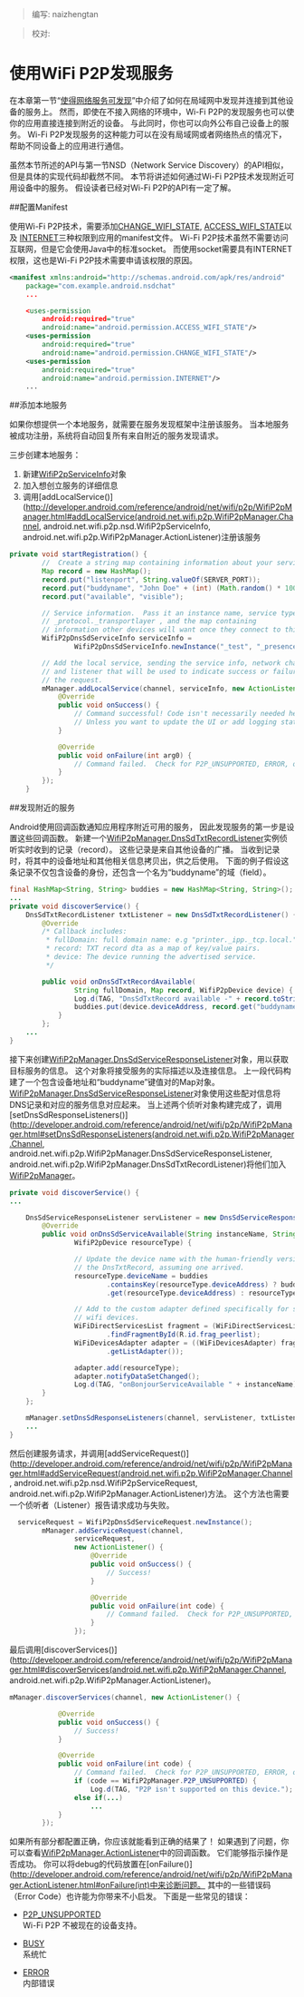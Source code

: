 > 编写: naizhengtan

> 校对:

# 使用WiFi P2P发现服务



在本章第一节“[使得网络服务可发现](nsd.html)”中介绍了如何在局域网中发现并连接到其他设备的服务上。
然而，即使在不接入网络的环境中，Wi-Fi P2P的发现服务也可以使你的应用直接连接到附近的设备。
与此同时，你也可以向外公布自己设备上的服务。
Wi-Fi P2P发现服务的这种能力可以在没有局域网或者网络热点的情况下，
帮助不同设备上的应用进行通信。



虽然本节所述的API与第一节NSD（Network Service Discovery）的API相似，
但是具体的实现代码却截然不同。
本节将讲述如何通过Wi-Fi P2P技术发现附近可用设备中的服务。
假设读者已经对Wi-Fi P2P的API有一定了解。


##配置Manifest


使用Wi-Fi P2P技术，需要添加[CHANGE_WIFI_STATE](http://developer.android.com/reference/android/Manifest.permission.html#CHANGE_WIFI_STATE),
[ACCESS_WIFI_STATE](http://developer.android.com/reference/android/Manifest.permission.html#ACCESS_WIFI_STATE)以及
[INTERNET](http://developer.android.com/reference/android/Manifest.permission.html#INTERNET)三种权限到应用的manifest文件。
Wi-Fi P2P技术虽然不需要访问互联网，但是它会使用Java中的标准socket。
而使用socket需要具有INTERNET权限，这也是Wi-Fi P2P技术需要申请该权限的原因。


```xml
<manifest xmlns:android="http://schemas.android.com/apk/res/android"
    package="com.example.android.nsdchat"
    ...

    <uses-permission
        android:required="true"
        android:name="android.permission.ACCESS_WIFI_STATE"/>
    <uses-permission
        android:required="true"
        android:name="android.permission.CHANGE_WIFI_STATE"/>
    <uses-permission
        android:required="true"
        android:name="android.permission.INTERNET"/>
    ...
```

##添加本地服务

如果你想提供一个本地服务，就需要在服务发现框架中注册该服务。
当本地服务被成功注册，系统将自动回复所有来自附近的服务发现请求。

三步创建本地服务：

1. 新建[WifiP2pServiceInfo](http://developer.android.com/reference/android/net/wifi/p2p/nsd/WifiP2pServiceInfo.html)对象
2. 加入想创立服务的详细信息
3. 调用[addLocalService()](http://developer.android.com/reference/android/net/wifi/p2p/WifiP2pManager.html#addLocalService(android.net.wifi.p2p.WifiP2pManager.Channel, android.net.wifi.p2p.nsd.WifiP2pServiceInfo, android.net.wifi.p2p.WifiP2pManager.ActionListener)注册该服务

```java
private void startRegistration() {
        //  Create a string map containing information about your service.
        Map record = new HashMap();
        record.put("listenport", String.valueOf(SERVER_PORT));
        record.put("buddyname", "John Doe" + (int) (Math.random() * 1000));
        record.put("available", "visible");

        // Service information.  Pass it an instance name, service type
        // _protocol._transportlayer , and the map containing
        // information other devices will want once they connect to this one.
        WifiP2pDnsSdServiceInfo serviceInfo =
                WifiP2pDnsSdServiceInfo.newInstance("_test", "_presence._tcp", record);

        // Add the local service, sending the service info, network channel,
        // and listener that will be used to indicate success or failure of
        // the request.
        mManager.addLocalService(channel, serviceInfo, new ActionListener() {
            @Override
            public void onSuccess() {
                // Command successful! Code isn't necessarily needed here,
                // Unless you want to update the UI or add logging statements.
            }

            @Override
            public void onFailure(int arg0) {
                // Command failed.  Check for P2P_UNSUPPORTED, ERROR, or BUSY
            }
        });
    }
```

##发现附近的服务


Android使用回调函数通知应用程序附近可用的服务，
因此发现服务的第一步是设置这些回调函数。
新建一个[WifiP2pManager.DnsSdTxtRecordListener](http://developer.android.com/reference/android/net/wifi/p2p/WifiP2pManager.DnsSdTxtRecordListener.html)实例侦听实时收到的记录（record）。
这些记录是来自其他设备的广播。
当收到记录时，将其中的设备地址和其他相关信息拷贝出，供之后使用。
下面的例子假设这条记录不仅包含设备的身份，还包含一个名为“buddyname”的域（field）。

```java
final HashMap<String, String> buddies = new HashMap<String, String>();
...
private void discoverService() {
    DnsSdTxtRecordListener txtListener = new DnsSdTxtRecordListener() {
        @Override
        /* Callback includes:
         * fullDomain: full domain name: e.g "printer._ipp._tcp.local."
         * record: TXT record dta as a map of key/value pairs.
         * device: The device running the advertised service.
         */

        public void onDnsSdTxtRecordAvailable(
                String fullDomain, Map record, WifiP2pDevice device) {
                Log.d(TAG, "DnsSdTxtRecord available -" + record.toString());
                buddies.put(device.deviceAddress, record.get("buddyname"));
            }
        };
    ...
}
```

接下来创建[WifiP2pManager.DnsSdServiceResponseListener](http://developer.android.com/reference/android/net/wifi/p2p/WifiP2pManager.DnsSdServiceResponseListener.html)对象，用以获取目标服务的信息。
这个对象将接受服务的实际描述以及连接信息。
上一段代码构建了一个包含设备地址和“buddyname”键值对的Map对象。
[WifiP2pManager.DnsSdServiceResponseListener](http://developer.android.com/reference/android/net/wifi/p2p/WifiP2pManager.DnsSdServiceResponseListener.html)对象使用这些配对信息将DNS记录和对应的服务信息对应起来。
当上述两个侦听对象构建完成了，调用[setDnsSdResponseListeners()](http://developer.android.com/reference/android/net/wifi/p2p/WifiP2pManager.html#setDnsSdResponseListeners(android.net.wifi.p2p.WifiP2pManager.Channel, android.net.wifi.p2p.WifiP2pManager.DnsSdServiceResponseListener, android.net.wifi.p2p.WifiP2pManager.DnsSdTxtRecordListener)将他们加入[WifiP2pManager](http://developer.android.com/reference/android/net/wifi/p2p/WifiP2pManager.html)。

```java
private void discoverService() {
...

    DnsSdServiceResponseListener servListener = new DnsSdServiceResponseListener() {
        @Override
        public void onDnsSdServiceAvailable(String instanceName, String registrationType,
                WifiP2pDevice resourceType) {

                // Update the device name with the human-friendly version from
                // the DnsTxtRecord, assuming one arrived.
                resourceType.deviceName = buddies
                        .containsKey(resourceType.deviceAddress) ? buddies
                        .get(resourceType.deviceAddress) : resourceType.deviceName;

                // Add to the custom adapter defined specifically for showing
                // wifi devices.
                WiFiDirectServicesList fragment = (WiFiDirectServicesList) getFragmentManager()
                        .findFragmentById(R.id.frag_peerlist);
                WiFiDevicesAdapter adapter = ((WiFiDevicesAdapter) fragment
                        .getListAdapter());

                adapter.add(resourceType);
                adapter.notifyDataSetChanged();
                Log.d(TAG, "onBonjourServiceAvailable " + instanceName);
        }
    };

    mManager.setDnsSdResponseListeners(channel, servListener, txtListener);
    ...
}
```


然后创建服务请求，并调用[addServiceRequest()](http://developer.android.com/reference/android/net/wifi/p2p/WifiP2pManager.html#addServiceRequest(android.net.wifi.p2p.WifiP2pManager.Channel, android.net.wifi.p2p.nsd.WifiP2pServiceRequest, android.net.wifi.p2p.WifiP2pManager.ActionListener)方法。
这个方法也需要一个侦听者（Listener）报告请求成功与失败。

```java
  serviceRequest = WifiP2pDnsSdServiceRequest.newInstance();
        mManager.addServiceRequest(channel,
                serviceRequest,
                new ActionListener() {
                    @Override
                    public void onSuccess() {
                        // Success!
                    }

                    @Override
                    public void onFailure(int code) {
                        // Command failed.  Check for P2P_UNSUPPORTED, ERROR, or BUSY
                    }
                });
```

最后调用[discoverServices()](http://developer.android.com/reference/android/net/wifi/p2p/WifiP2pManager.html#discoverServices(android.net.wifi.p2p.WifiP2pManager.Channel, android.net.wifi.p2p.WifiP2pManager.ActionListener)。

```java
mManager.discoverServices(channel, new ActionListener() {

            @Override
            public void onSuccess() {
                // Success!
            }

            @Override
            public void onFailure(int code) {
                // Command failed.  Check for P2P_UNSUPPORTED, ERROR, or BUSY
                if (code == WifiP2pManager.P2P_UNSUPPORTED) {
                    Log.d(TAG, "P2P isn't supported on this device.");
                else if(...)
                    ...
            }
        });
```


如果所有部分都配置正确，你应该就能看到正确的结果了！
如果遇到了问题，你可以查看[WifiP2pManager.ActionListener](http://developer.android.com/reference/android/net/wifi/p2p/WifiP2pManager.ActionListener.html)中的回调函数。
它们能够指示操作是否成功。
你可以将debug的代码放置在[onFailure()](http://developer.android.com/reference/android/net/wifi/p2p/WifiP2pManager.ActionListener.html#onFailure(int)中来诊断问题。
其中的一些错误码（Error Code）也许能为你带来不小启发。
下面是一些常见的错误：

- [P2P_UNSUPPORTED](http://developer.android.com/reference/android/net/wifi/p2p/WifiP2pManager.html#P2P_UNSUPPORTED)
<br>Wi-Fi P2P 不被现在的设备支持。


- [BUSY](http://developer.android.com/reference/android/net/wifi/p2p/WifiP2pManager.html#BUSY)
<br>系统忙


- [ERROR](http://developer.android.com/reference/android/net/wifi/p2p/WifiP2pManager.html#ERROR)
<br>内部错误












